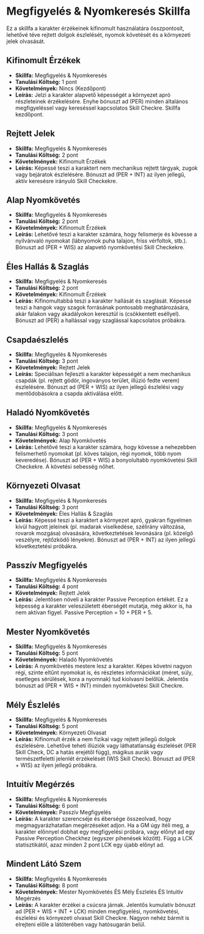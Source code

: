 # Megfigyelés & Nyomkeresés Skillfa

Ez a skillfa a karakter érzékeinek kifinomult használatára összpontosít, lehetővé téve rejtett dolgok észlelését, nyomok követését és a környezeti jelek olvasását.

## Kifinomult Érzékek
* **Skillfa:** Megfigyelés & Nyomkeresés
* **Tanulási Költség:** 1 pont
* **Követelmények:** Nincs (Kezdőpont)
* **Leírás:** Jelzi a karakter alapvető képességét a környezet apró részleteinek érzékelésére. Enyhe bónuszt ad (PER) minden általános megfigyeléssel vagy kereséssel kapcsolatos Skill Checkre. Skillfa kezdőpont.

## Rejtett Jelek
* **Skillfa:** Megfigyelés & Nyomkeresés
* **Tanulási Költség:** 2 pont
* **Követelmények:** Kifinomult Érzékek
* **Leírás:** Képessé teszi a karaktert nem mechanikus rejtett tárgyak, zugok vagy bejáratok észlelésére. Bónuszt ad (PER + INT) az ilyen jellegű, aktív keresésre irányuló Skill Checkekre.

## Alap Nyomkövetés
* **Skillfa:** Megfigyelés & Nyomkeresés
* **Tanulási Költség:** 2 pont
* **Követelmények:** Kifinomult Érzékek
* **Leírás:** Lehetővé teszi a karakter számára, hogy felismerje és kövesse a nyilvánvaló nyomokat (lábnyomok puha talajon, friss vérfoltok, stb.). Bónuszt ad (PER + WIS) az alapvető nyomkövetési Skill Checkekre.

## Éles Hallás & Szaglás
* **Skillfa:** Megfigyelés & Nyomkeresés
* **Tanulási Költség:** 2 pont
* **Követelmények:** Kifinomult Érzékek
* **Leírás:** Kifinomultabbá teszi a karakter hallását és szaglását. Képessé teszi a hangok vagy szagok forrásának pontosabb meghatározására, akár falakon vagy akadályokon keresztül is (csökkentett eséllyel). Bónuszt ad (PER) a hallással vagy szaglással kapcsolatos próbákra.

## Csapdaészlelés
* **Skillfa:** Megfigyelés & Nyomkeresés
* **Tanulási Költség:** 3 pont
* **Követelmények:** Rejtett Jelek
* **Leírás:** Speciálisan fejleszti a karakter képességét a nem mechanikus csapdák (pl. rejtett gödör, ingoványos terület, illúzió fedte verem) észlelésére. Bónuszt ad (PER + WIS) az ilyen jellegű észlelési vagy mentődobásokra a csapda aktiválása előtt.

## Haladó Nyomkövetés
* **Skillfa:** Megfigyelés & Nyomkeresés
* **Tanulási Költség:** 3 pont
* **Követelmények:** Alap Nyomkövetés
* **Leírás:** Lehetővé teszi a karakter számára, hogy kövesse a nehezebben felismerhető nyomokat (pl. köves talajon, régi nyomok, több nyom keveredése). Bónuszt ad (PER + WIS) a bonyolultabb nyomkövetési Skill Checkekre. A követési sebesség nőhet.

## Környezeti Olvasat
* **Skillfa:** Megfigyelés & Nyomkeresés
* **Tanulási Költség:** 3 pont
* **Követelmények:** Éles Hallás & Szaglás
* **Leírás:** Képessé teszi a karaktert a környezet apró, gyakran figyelmen kívül hagyott jeleinek (pl. madarak viselkedése, szélirány változása, rovarok mozgása) olvasására, következtetések levonására (pl. közelgő veszélyre, rejtőzködő lényekre). Bónuszt ad (PER + INT) az ilyen jellegű következtetési próbákra.

## Passzív Megfigyelés
* **Skillfa:** Megfigyelés & Nyomkeresés
* **Tanulási Költség:** 4 pont
* **Követelmények:** Rejtett Jelek
* **Leírás:** Jelentősen növeli a karakter Passive Perception értékét. Ez a képesség a karakter veleszületett éberségét mutatja, még akkor is, ha nem aktívan figyel. Passive Perception = 10 + PER + 5.

## Mester Nyomkövetés
* **Skillfa:** Megfigyelés & Nyomkeresés
* **Tanulási Költség:** 5 pont
* **Követelmények:** Haladó Nyomkövetés
* **Leírás:** A nyomkövetés mestere lesz a karakter. Képes követni nagyon régi, szinte eltűnt nyomokat is, és részletes információkat (méret, súly, esetleges sérülések, kora a nyomnak) tud kiolvasni belőlük. Jelentős bónuszt ad (PER + WIS + INT) minden nyomkövetési Skill Checkre.

## Mély Észlelés
* **Skillfa:** Megfigyelés & Nyomkeresés
* **Tanulási Költség:** 5 pont
* **Követelmények:** Környezeti Olvasat
* **Leírás:** Kifinomult érzék a nem fizikai vagy rejtett jellegű dolgok észlelésére. Lehetővé teheti illúziók vagy láthatatlanság észlelését (PER Skill Check, DC a hatás erejétől függ), mágikus aurák vagy természetfeletti jelenlét érzékelését (WIS Skill Check). Bónuszt ad (PER + WIS) az ilyen jellegű próbákra.

## Intuitív Megérzés
* **Skillfa:** Megfigyelés & Nyomkeresés
* **Tanulási Költség:** 6 pont
* **Követelmények:** Passzív Megfigyelés
* **Leírás:** A karakter szerencséje és ébersége összeolvad, hogy megmagyarázhatatlan megérzéseket adjon. Ha a GM úgy ítéli meg, a karakter előnnyel dobhat egy megfigyelési próbára, vagy előnyt ad egy Passive Perception Checkhez (egyszer pihenések között). Függ a LCK statisztikától, azaz minden 2 pont LCK egy újabb előnyt ad.

## Mindent Látó Szem
* **Skillfa:** Megfigyelés & Nyomkeresés
* **Tanulási Költség:** 8 pont
* **Követelmények:** Mester Nyomkövetés ÉS Mély Észlelés ÉS Intuitív Megérzés
* **Leírás:** A karakter érzékei a csúcsra járnak. Jelentős kumulatív bónuszt ad (PER + WIS + INT + LCK) minden megfigyelési, nyomkövetési, észlelési és környezeti olvasat Skill Checkre. Nagyon nehéz bármit is elrejteni előle a látóterében vagy hatósugarán belül.